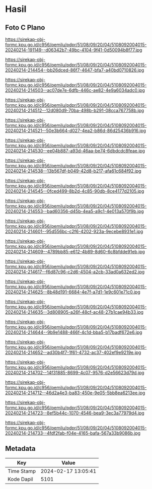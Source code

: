 # Hasil

## Foto C Plano

https://sirekap-obj-formc.kpu.go.id/c956/pemilu/pdpr/51/08/09/20/04/5108092004015-20240214-191149--d06342b7-49bc-4104-9f41-0d50094b8f77.jpg

https://sirekap-obj-formc.kpu.go.id/c956/pemilu/pdpr/51/08/09/20/04/5108092004015-20240214-214454--bb26dced-86f7-4647-bfa7-a40bd0710826.jpg

https://sirekap-obj-formc.kpu.go.id/c956/pemilu/pdpr/51/08/09/20/04/5108092004015-20240214-214503--ac07de7e-6dfb-446c-ae82-4e9a6034adc0.jpg

https://sirekap-obj-formc.kpu.go.id/c956/pemilu/pdpr/51/08/09/20/04/5108092004015-20240214-214512--12d080d9-70ba-498b-b291-08cca767758b.jpg

https://sirekap-obj-formc.kpu.go.id/c956/pemilu/pdpr/51/08/09/20/04/5108092004015-20240214-214521--50e3b664-d027-4ea2-b86d-86d25436b916.jpg

https://sirekap-obj-formc.kpu.go.id/c956/pemilu/pdpr/51/08/09/20/04/5108092004015-20240214-214530--ee04b887-a93d-46aa-be74-6dbdcdc8feae.jpg

https://sirekap-obj-formc.kpu.go.id/c956/pemilu/pdpr/51/08/09/20/04/5108092004015-20240214-214538--13b567df-b049-42d8-b217-afa61c684f92.jpg

https://sirekap-obj-formc.kpu.go.id/c956/pemilu/pdpr/51/08/09/20/04/5108092004015-20240214-214545--0fced499-8b2d-4c85-90db-8ce4177d2105.jpg

https://sirekap-obj-formc.kpu.go.id/c956/pemilu/pdpr/51/08/09/20/04/5108092004015-20240214-214553--bad60356-d45b-4ea5-a9c1-4e013a570f9b.jpg

https://sirekap-obj-formc.kpu.go.id/c956/pemilu/pdpr/51/08/09/20/04/5108092004015-20240214-214601--95d556bc-c2f6-4202-923a-9ecebe8931e1.jpg

https://sirekap-obj-formc.kpu.go.id/c956/pemilu/pdpr/51/08/09/20/04/5108092004015-20240214-214609--4789bb85-e612-4b89-8d60-6c8bfdde91eb.jpg

https://sirekap-obj-formc.kpu.go.id/c956/pemilu/pdpr/51/08/09/20/04/5108092004015-20240214-214617--f6d87c96-c2d6-4504-a2cb-33ad0a632ed2.jpg

https://sirekap-obj-formc.kpu.go.id/c956/pemilu/pdpr/51/08/09/20/04/5108092004015-20240214-214625--8b48d191-6684-4e7f-a7d1-1e9c601e71c0.jpg

https://sirekap-obj-formc.kpu.go.id/c956/pemilu/pdpr/51/08/09/20/04/5108092004015-20240214-214635--3d808905-a26f-48cf-ac48-27b1cae94b33.jpg

https://sirekap-obj-formc.kpu.go.id/c956/pemilu/pdpr/51/08/09/20/04/5108092004015-20240214-214644--9b9e1488-466f-4c1d-bba5-b17badf672e6.jpg

https://sirekap-obj-formc.kpu.go.id/c956/pemilu/pdpr/51/08/09/20/04/5108092004015-20240214-214652--ad30b4f7-1f61-4732-ac37-402ef9e9219e.jpg

https://sirekap-obj-formc.kpu.go.id/c956/pemilu/pdpr/51/08/09/20/04/5108092004015-20240214-214702--14f31885-8699-4c07-9576-d2e56623d79d.jpg

https://sirekap-obj-formc.kpu.go.id/c956/pemilu/pdpr/51/08/09/20/04/5108092004015-20240214-214712--46d2a4e3-ba83-450e-9e05-5bb8ea6213ee.jpg

https://sirekap-obj-formc.kpu.go.id/c956/pemilu/pdpr/51/08/09/20/04/5108092004015-20240214-214723--8ef5b44c-1070-4546-bea9-3ec3a77979d4.jpg

https://sirekap-obj-formc.kpu.go.id/c956/pemilu/pdpr/51/08/09/20/04/5108092004015-20240214-214733--4fdf2fab-f04e-4165-bafa-567a33b9086b.jpg


## Metadata

| Key        | Value               |
| ---------- | ------------------- |
| Time Stamp | 2024-02-17 13:05:41 |
| Kode Dapil | 5101                |



